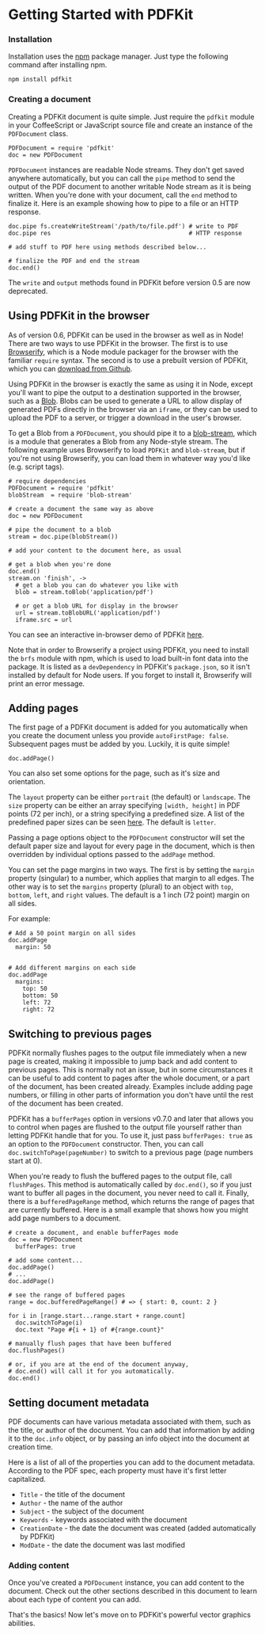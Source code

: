 # Getting Started with PDFKit

### Installation

Installation uses the [npm](http://npmjs.org/) package manager. Just type the
following command after installing npm.
    
    npm install pdfkit

### Creating a document

Creating a PDFKit document is quite simple. Just require the `pdfkit` module
in your CoffeeScript or JavaScript source file and create an instance of the
`PDFDocument` class.

    PDFDocument = require 'pdfkit'
    doc = new PDFDocument
    
`PDFDocument` instances are readable Node streams. They don't get saved anywhere automatically,
but you can call the `pipe` method to send the output of the PDF document to another
writable Node stream as it is being written. When you're done with your document, call
the `end` method to finalize it. Here is an example showing how to pipe to a file or an HTTP response.

    doc.pipe fs.createWriteStream('/path/to/file.pdf') # write to PDF
    doc.pipe res                                       # HTTP response
    
    # add stuff to PDF here using methods described below...
    
    # finalize the PDF and end the stream
    doc.end()
    
The `write` and `output` methods found in PDFKit before version 0.5 are now deprecated.

## Using PDFKit in the browser

As of version 0.6, PDFKit can be used in the browser as well as in Node! 
There are two ways to use PDFKit in the browser.  The first is to use [Browserify](http://browserify.org/),
which is a Node module packager for the browser with the familiar `require` syntax.  The second is to use
a prebuilt version of PDFKit, which you can [download from Github](https://github.com/devongovett/pdfkit/releases).

Using PDFKit in the browser is exactly the same as using it in Node, except you'll want to pipe the 
output to a destination supported in the browser, such as a 
[Blob](https://developer.mozilla.org/en-US/docs/Web/API/Blob). Blobs can be used
to generate a URL to allow display of generated PDFs directly in the browser via an `iframe`, or they can
be used to upload the PDF to a server, or trigger a download in the user's browser.

To get a Blob from a `PDFDocument`, you should pipe it to a [blob-stream](https://github.com/devongovett/blob-stream),
which is a module that generates a Blob from any Node-style stream.  The following example uses Browserify to load 
`PDFKit` and `blob-stream`, but if you're not using Browserify, you can load them in whatever way you'd like (e.g. script tags).

    # require dependencies
    PDFDocument = require 'pdfkit'
    blobStream  = require 'blob-stream'

    # create a document the same way as above
    doc = new PDFDocument

    # pipe the document to a blob
    stream = doc.pipe(blobStream())

    # add your content to the document here, as usual

    # get a blob when you're done
    doc.end()
    stream.on 'finish', ->
      # get a blob you can do whatever you like with
      blob = stream.toBlob('application/pdf')

      # or get a blob URL for display in the browser
      url = stream.toBlobURL('application/pdf')
      iframe.src = url
      
You can see an interactive in-browser demo of PDFKit [here](http://pdfkit.org/demo/browser.html).

Note that in order to Browserify a project using PDFKit, you need to install the `brfs` module with npm, 
which is used to load built-in font data into the package. It is listed as a `devDependency` in 
PDFKit's `package.json`, so it isn't installed by default for Node users. 
If you forget to install it, Browserify will print an error message.

## Adding pages

The first page of a PDFKit document is added for you automatically when you
create the document unless you provide `autoFirstPage: false`. Subsequent pages must be added by you. Luckily, it is
quite simple!
    
    doc.addPage()

You can also set some options for the page, such as it's size and orientation.

The `layout` property can be either `portrait` (the default) or `landscape`.
The `size` property can be either an array specifying `[width, height]` in PDF
points (72 per inch), or a string specifying a predefined size. A
list of the predefined paper sizes can be seen [here](http://pdfkit.org/docs/paper_sizes.html). The
default is `letter`.

Passing a page options object to the `PDFDocument` constructor will
set the default paper size and layout for every page in the document, which is
then overridden by individual options passed to the `addPage` method.

You can set the page margins in two ways. The first is by setting the `margin` 
property (singular) to a number, which applies that margin to all edges. The
other way is to set the `margins` property (plural) to an object with `top`,
`bottom`, `left`, and `right` values.  The default is a 1 inch (72 point) margin
on all sides.

For example:

    # Add a 50 point margin on all sides
    doc.addPage
      margin: 50

      
    # Add different margins on each side
    doc.addPage
      margins:
        top: 50
        bottom: 50
        left: 72
        right: 72
        
## Switching to previous pages

PDFKit normally flushes pages to the output file immediately when a new page is created, making
it impossible to jump back and add content to previous pages.  This is normally not an issue, but
in some circumstances it can be useful to add content to pages after the whole document, or a part
of the document, has been created already.  Examples include adding page numbers, or filling in other
parts of information you don't have until the rest of the document has been created.

PDFKit has a `bufferPages` option in versions v0.7.0 and later that allows you to control when
pages are flushed to the output file yourself rather than letting PDFKit handle that for you. To use
it, just pass `bufferPages: true` as an option to the `PDFDocument` constructor.  Then, you can call
`doc.switchToPage(pageNumber)` to switch to a previous page (page numbers start at 0).

When you're ready to flush the buffered pages to the output file, call `flushPages`.
This method is automatically called by `doc.end()`, so if you just want to buffer all pages in the document, you
never need to call it.  Finally, there is a `bufferedPageRange` method, which returns the range
of pages that are currently buffered.  Here is a small example that shows how you might add page 
numbers to a document.

    # create a document, and enable bufferPages mode
    doc = new PDFDocument
      bufferPages: true
      
    # add some content...
    doc.addPage()
    # ...
    doc.addPage()
    
    # see the range of buffered pages
    range = doc.bufferedPageRange() # => { start: 0, count: 2 }
    
    for i in [range.start...range.start + range.count]
      doc.switchToPage(i)
      doc.text "Page #{i + 1} of #{range.count}"
        
    # manually flush pages that have been buffered
    doc.flushPages()
    
    # or, if you are at the end of the document anyway,
    # doc.end() will call it for you automatically.
    doc.end()

## Setting document metadata

PDF documents can have various metadata associated with them, such as the
title, or author of the document. You can add that information by adding it to
the `doc.info` object, or by passing an info object into the document at
creation time.

Here is a list of all of the properties you can add to the document metadata.
According to the PDF spec, each property must have it's first letter
capitalized.

  * `Title` - the title of the document
  * `Author` - the name of the author
  * `Subject` - the subject of the document
  * `Keywords` - keywords associated with the document
  * `CreationDate` - the date the document was created (added automatically by PDFKit)
  * `ModDate` - the date the document was last modified

### Adding content

Once you've created a `PDFDocument` instance, you can add content to the
document. Check out the other sections described in this document to
learn about each type of content you can add.

That's the basics! Now let's move on to PDFKit's powerful vector graphics
abilities.
